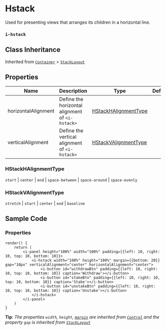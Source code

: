 # Hstack

Used for presenting views that arranges its children in a horizontal line.

### `i-hstack`

## Class Inheritance
Inherited from [`Container`](components/container/README.md) > [`StackLayout`](components/layout/stackLayout/README.md)

## Properties

| Name                | Description                                       | Type                                          | Default |
| ---------------     | ------------------------------------------------- | ----------                                    | ------- |
| horizontalAlignment | Define the horizontal alignment of `<i-hstack>`   | [HStackHAlignmentType](#hstackhalignmenttype) |         |
| verticalAlignment   | Define the vertical alignment of `<i-hstack>`     | [HStackVAlignmentType](#hstackvalignmenttype) |         |

### HStackHAlignmentType
`start` \| `center` \| `end` \| `space-between` \| `space-around` \| `space-evenly`

### HStackVAlignmentType
`stretch` \| `start` \| `center` \| `end` \| `baseline`

## Sample Code

### Properties
```typescript(samples/i-hstack.tsx)
render() {
    return (
        <i-panel height="100%" width="100%" padding={{left: 10, right: 10, top: 10, bottom: 10}}>
            <i-hstack width="100%" height="100%" margin={{bottom: 20}} gap="10px" verticalAlignment="center" horizontalAlignment="center">
                <i-button id="withdrawBtn" padding={{left: 10, right: 10, top: 10, bottom: 10}} caption='Withdraw'></i-button>
                <i-button id="stakeBtn" padding={{left: 10, right: 10, top: 10, bottom: 10}} caption='Stake'></i-button>
                <i-button id="unstakeBtn" padding={{left: 10, right: 10, top: 10, bottom: 10}} caption='Unstake'></i-button>
            </i-hstack>
        </i-panel>
    )
}
```
**Tip**: _The properties `width`, `height`, [`margin`](components/customdatatype/README.md#ispace) are inherited from [`Control`](components/Control/README.md) and the property `gap` is inherited from [`StackLayout`](components/layout/stackLayout/README.md)_
